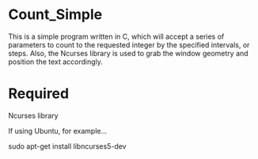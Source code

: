 # Count_Simple

This is a simple program written in C, which will accept a series of parameters to count to the requested integer by the specified intervals, or steps.  Also, the Ncurses library is used to grab the window geometry and position the text accordingly.

# Required

Ncurses library

If using Ubuntu, for example... 

sudo apt-get install libncurses5-dev
